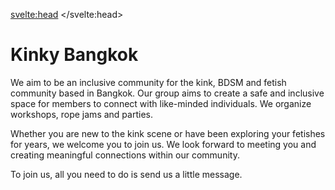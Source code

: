 <script lang="ts">
  import Contact from '$lib/Contact.svelte';
</script>

<svelte:head>
	<title>Kinky Bangkok explained - the modern Kinkster for BDSM in Thailand</title>
	<meta name="description" content="About us: We are an inclusive community for the kink, BDSM and fetish community based in Bangkok" />
</svelte:head>

# Kinky Bangkok

We aim to be an inclusive community for the kink, BDSM and fetish community based in Bangkok. Our group aims to create a safe and inclusive space for members to connect with like-minded individuals. We organize workshops, rope jams and parties.

Whether you are new to the kink scene or have been exploring your fetishes for years, we welcome you to join us. We look forward to meeting you and creating meaningful connections within our community.

To join us, all you need to do is send us a little message.

<Contact />